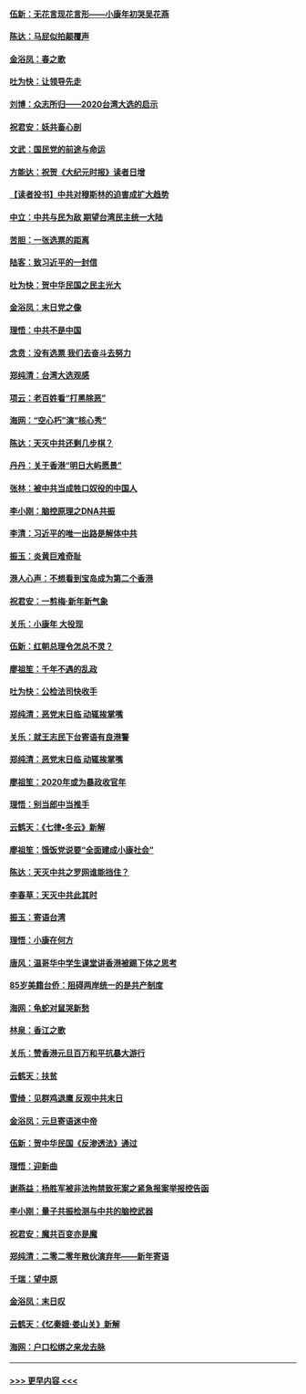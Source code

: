 #### [伍新：无花言现花言形——小康年初哭吴花燕](../pages/nsc993/n11800044.md?t=01171955) 
#### [陈达：马屁似拍颠覆声](../pages/nsc993/n11800010.md?t=01171955) 
#### [金浴凤：春之歌](../pages/nsc993/n11797687.md?t=01171955) 
#### [吐为快：让领导先走](../pages/nsc993/n11797512.md?t=01171955) 
#### [刘博：众志所归——2020台湾大选的启示](../pages/nsc993/n11796878.md?t=01171955) 
#### [祝君安：妖共畜心剖](../pages/nsc993/n11794273.md?t=01171955) 
#### [文武：国民党的前途与命运](../pages/nsc993/n11794198.md?t=01171955) 
#### [方能达：祝贺《大纪元时报》读者日增](../pages/nsc993/n11793807.md?t=01171955) 
#### [【读者投书】中共对穆斯林的迫害成扩大趋势](../pages/nsc993/n11791371.md?t=01171955) 
#### [中立：中共与民为敌 期望台湾民主统一大陆](../pages/nsc993/n11790392.md?t=01171955) 
#### [苦胆：一张选票的距离](../pages/nsc993/n11788914.md?t=01171955) 
#### [陆客：致习近平的一封信](../pages/nsc993/n11788867.md?t=01171955) 
#### [吐为快：贺中华民国之民主光大](../pages/nsc993/n11788618.md?t=01171955) 
#### [金浴凤：末日党之像](../pages/nsc993/n11787475.md?t=01171955) 
#### [理悟：中共不是中国](../pages/nsc993/n11787463.md?t=01171955) 
#### [念贲：没有选票  我们去奋斗去努力](../pages/nsc993/n11787398.md?t=01171955) 
#### [郑纯清：台湾大选观感](../pages/nsc993/n11786210.md?t=01171955) 
#### [项云：老百姓看“打黑除恶”](../pages/nsc993/n11785398.md?t=01171955) 
#### [海网：“空心朽”演“核心秀”](../pages/nsc993/n11783874.md?t=01171955) 
#### [陈达：天灭中共还剩几步棋？](../pages/nsc993/n11783719.md?t=01171955) 
#### [丹丹：关于香港“明日大屿愿景”](../pages/nsc993/n11783273.md?t=01171955) 
#### [张林：被中共当成牲口奴役的中国人](../pages/nsc993/n11782397.md?t=01171955) 
#### [李小刚：脑控原理之DNA共振](../pages/nsc993/n11780962.md?t=01171955) 
#### [李清：习近平的唯一出路是解体中共](../pages/nsc993/n11780866.md?t=01171955) 
#### [振玉：炎黄巨难奇耻](../pages/nsc993/n11779632.md?t=01171955) 
#### [港人心声：不想看到宝岛成为第二个香港](../pages/nsc993/n11778817.md?t=01171955) 
#### [祝君安：一剪梅‧新年新气象](../pages/nsc993/n11776340.md?t=01171955) 
#### [关乐：小康年 大役现](../pages/nsc993/n11774213.md?t=01171955) 
#### [伍新：红朝总理令怎总不灵？](../pages/nsc993/n11770813.md?t=01171955) 
#### [廖祖笙：千年不遇的乱政](../pages/nsc993/n11770373.md?t=01171955) 
#### [吐为快：公检法司快收手](../pages/nsc993/n11770359.md?t=01171955) 
#### [郑纯清：恶党末日临 动辄挨掌嘴](../pages/nsc993/n11769912.md?t=01171955) 
#### [关乐：就王志民下台寄语有良港警](../pages/nsc993/n11769903.md?t=01171955) 
#### [郑纯清：恶党末日临 动辄挨掌嘴](../pages/nsc993/n11769356.md?t=01171955) 
#### [廖祖笙：2020年或为暴政收官年](../pages/nsc993/n11768216.md?t=01171955) 
#### [理悟：别当郎中当推手](../pages/nsc993/n11768243.md?t=01171955) 
#### [云鹤天：《七律▪冬云》新解](../pages/nsc993/n11768204.md?t=01171955) 
#### [廖祖笙：饿饭党说要“全面建成小康社会”](../pages/nsc993/n11767482.md?t=01171955) 
#### [陈达：天灭中共之罗网谁能挡住？](../pages/nsc993/n11767465.md?t=01171955) 
#### [李春草：天灭中共此其时](../pages/nsc993/n11767452.md?t=01171955) 
#### [振玉：寄语台湾](../pages/nsc993/n11767432.md?t=01171955) 
#### [理悟：小康在何方](../pages/nsc993/n11767394.md?t=01171955) 
#### [唐风：温哥华中学生课堂讲香港被踢下体之思考](../pages/nsc993/n11766848.md?t=01171955) 
#### [85岁美籍台侨：阻碍两岸统一的是共产制度](../pages/nsc993/n11765043.md?t=01171955) 
#### [海网：龟蛇对鼠哭新愁](../pages/nsc993/n11764895.md?t=01171955) 
#### [林泉：香江之歌](../pages/nsc993/n11764415.md?t=01171955) 
#### [关乐：赞香港元旦百万和平抗暴大游行](../pages/nsc993/n11764382.md?t=01171955) 
#### [云鹤天：扶贫](../pages/nsc993/n11764245.md?t=01171955) 
#### [雪绮：见群鸡退鹰  反观中共末日](../pages/nsc993/n11762112.md?t=01171955) 
#### [金浴凤：元旦寄语迷中帝](../pages/nsc993/n11761788.md?t=01171955) 
#### [伍新：贺中华民国《反渗透法》通过](../pages/nsc993/n11761994.md?t=01171955) 
#### [理悟：迎新曲](../pages/nsc993/n11761152.md?t=01171955) 
#### [谢燕益：杨胜军被非法拘禁致死案之紧急报案举报控告函](../pages/nsc993/n11756134.md?t=01171955) 
#### [李小刚：量子共振检测与中共的脑控武器](../pages/nsc993/n11754518.md?t=01171955) 
#### [祝君安：魔共百变亦是魔](../pages/nsc993/n11754469.md?t=01171955) 
#### [郑纯清：二零二零年散伙演弃年——新年寄语](../pages/nsc993/n11754195.md?t=01171955) 
#### [千瑞：望中原](../pages/nsc993/n11754159.md?t=01171955) 
#### [金浴凤：末日叹](../pages/nsc993/n11752359.md?t=01171955) 
#### [云鹤天：《忆秦娥‧娄山关》新解](../pages/nsc993/n11752348.md?t=01171955) 
#### [海网：户口松绑之来龙去脉](../pages/nsc993/n11752328.md?t=01171955) 

----
#### [ >>> 更早内容 <<< ](../indexes/nsc993-earlier.md)
